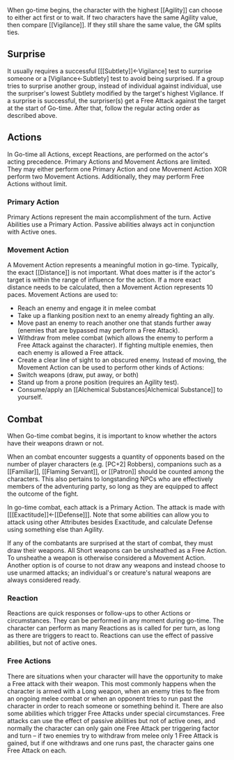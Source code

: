 When go-time begins, the character with the highest [[Agility]] can choose to either act first or to wait. If two characters have the same Agility value, then compare [[Vigilance]]. If they still share the same value, the GM splits ties.
## Surprise
It usually requires a successful \[[[Subtlety]]←Vigilance\] test to surprise someone or a \[Vigilance←Subtlety\] test to avoid being surprised. If a group tries to surprise another group, instead of individual against individual, use the surpriser's lowest Subtlety modified by the target's highest Vigilance. If a surprise is successful, the surpriser(s) get a Free Attack against the target at the start of Go-time. After that, follow the regular acting order as described above.
## Actions
In Go-time all Actions, except Reactions, are performed on the actor's acting precedence. Primary Actions and Movement Actions are limited. They may either perform one Primary Action and one Movement Action XOR perform two Movement Actions. Additionally, they may perform Free Actions without limit.
### Primary Action
Primary Actions represent the main accomplishment of the turn. Active Abilities use a Primary Action. Passive abilities always act in conjunction with Active ones.
### Movement Action
A Movement Action represents a meaningful motion in go-time. Typically, the exact [[Distance]] is not important. What does matter is if the actor's target is within the range of influence for the action. If a more exact distance needs to be calculated, then a Movement Action represents 10 paces. Movement Actions are used to:
* Reach an enemy and engage it in melee combat
* Take up a flanking position next to an enemy already fighting an ally.
* Move past an enemy to reach another one that stands further away (enemies that are bypassed may perform a Free Attack).
* Withdraw from melee combat (which allows the enemy to perform a Free Attack against the character). If fighting multiple enemies, then each enemy is allowed a Free attack.
* Create a clear line of sight to an obscured enemy. Instead of moving, the Movement Action can be used to perform other kinds of Actions:
* Switch weapons (draw, put away, or both)
* Stand up from a prone position (requires an Agility test).
* Consume/apply an [[Alchemical Substances|Alchemical Substance]] to yourself.
## Combat
When Go-time combat begins, it is important to know whether the actors have their weapons drawn or not.

When an combat encounter suggests a quantity of opponents based on the number of player characters (e.g. \[PC+2\] Robbers), companions such as a [[Familiar]], [[Flaming Servant]], or [[Patron]] should be counted among the characters. This also pertains to longstanding NPCs who are effectively members of the adventuring party, so long as they are equipped to affect the outcome of the fight.

In go-time combat, each attack is a Primary Action. The attack is made with \[[[Exactitude]]←[[Defense]]\]. Note that some abilities can allow you to attack using other Attributes besides Exactitude, and calculate Defense using something else than Agility.

If any of the combatants are surprised at the start of combat, they must draw their weapons. All Short weapons can be unsheathed as a Free Action. To unsheathe a weapon is otherwise considered a Movement Action. Another option is of course to not draw any weapons and instead choose to use unarmed attacks; an individual's or creature's natural weapons are always considered ready.
### Reaction
Reactions are quick responses or follow-ups to other Actions or circumstances. They can be performed in any moment during go-time. The character can perform as many Reactions as is called for per turn, as long as there are triggers to react to. Reactions can use the effect of passive abilities, but not of active ones.
### Free Actions
There are situations when your character will have the opportunity to make a Free attack with their weapon. This most commonly happens when the character is armed with a Long weapon, when an enemy tries to flee from an ongoing melee combat or when an opponent tries to run past the character in order to reach someone or something behind it. There are also some abilities which trigger Free Attacks under special circumstances. Free attacks can use the effect of passive abilities but not of active ones, and normally the character can only gain one Free Attack per triggering factor and turn – if two enemies try to withdraw from melee only 1 Free Attack is gained, but if one withdraws and one runs past, the character gains one Free Attack on each.